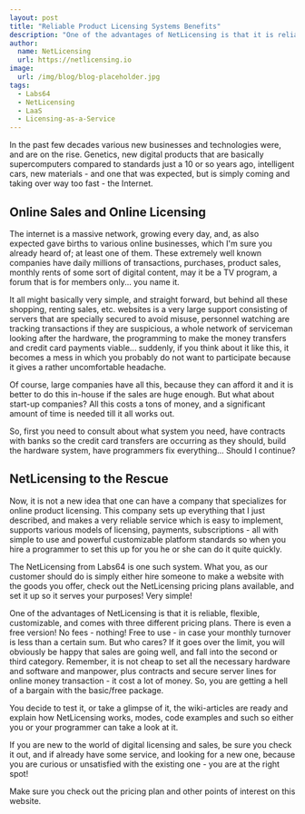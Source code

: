 ```yaml
---
layout: post
title: "Reliable Product Licensing Systems Benefits"
description: "One of the advantages of NetLicensing is that it is reliable, flexible, customizable, and comes with three different pricing plans"
author:
  name: NetLicensing
  url: https://netlicensing.io
image:
  url: /img/blog/blog-placeholder.jpg
tags:
  - Labs64
  - NetLicensing
  - LaaS
  - Licensing-as-a-Service
---
```


In the past few decades various new businesses and technologies were, and are on the rise. Genetics, new digital products that are basically supercomputers compared to standards just a 10 or so years ago, intelligent cars, new materials - and one that was expected, but is simply coming and taking over way too fast - the Internet.

## Online Sales and Online Licensing

The internet is a massive network, growing every day, and, as also expected gave births to various online businesses, which I'm sure you already heard of; at least one of them. These extremely well known companies have daily millions of transactions, purchases, product sales, monthly rents of some sort of digital content, may it be a TV program, a forum that is for members only... you name it.

It all might basically very simple, and straight forward, but behind all these shopping, renting sales, etc. websites is a very large support consisting of servers that are specially secured to avoid misuse, personnel watching are tracking transactions if they are suspicious, a whole network of serviceman looking after the hardware, the programming to make the money transfers and credit card payments viable... suddenly, if you think about it like this, it becomes a mess in which you probably do not want to participate because it gives a rather uncomfortable headache.

Of course, large companies have all this, because they can afford it and it is better to do this in-house if the sales are huge enough. But what about start-up companies? All this costs a tons of money, and a significant amount of time is needed till it all works out.

So, first you need to consult about what system you need, have contracts with banks so the credit card transfers are occurring as they should, build the hardware system, have programmers fix everything... Should I continue?

## NetLicensing to the Rescue

Now, it is not a new idea that one can have a company that specializes for online product licensing. This company sets up everything that I just described, and makes a very reliable service which is easy to implement, supports various models of licensing, payments, subscriptions - all with simple to use and powerful customizable platform standards so when you hire a programmer to set this up for you he or she can do it quite quickly.

The NetLicensing from Labs64 is one such system. What you, as our customer should do is simply either hire someone to make a website with the goods you offer, check out the NetLicensing pricing plans available, and set it up so it serves your purposes! Very simple!

One of the advantages of NetLicensing is that it is reliable, flexible, customizable, and comes with three different pricing plans. There is even a free version! No fees - nothing! Free to use - in case your monthly turnover is less than a certain sum. But who cares? If it goes over the limit, you will obviously be happy that sales are going well, and fall into the second or third category. Remember, it is not cheap to set all the necessary hardware and software and manpower, plus contracts and secure server lines for online money transaction - it cost a lot of money. So, you are getting a hell of a bargain with the basic/free package.

You decide to test it, or take a glimpse of it, the wiki-articles are ready and explain how NetLicensing works, modes, code examples and such so either you or your programmer can take a look at it.

If you are new to the world of digital licensing and sales, be sure you check it out, and if already have some service, and looking for a new one, because you are curious or unsatisfied with the existing one - you are at the right spot!

Make sure you check out the pricing plan and other points of interest on this website.
